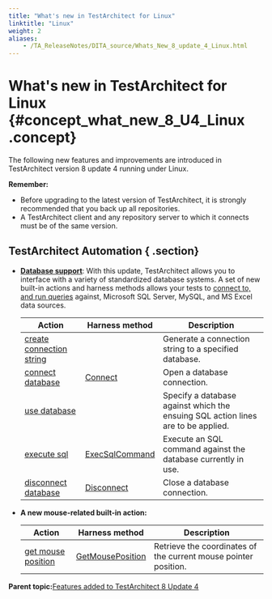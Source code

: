 ```yaml
--- 
title: "What's new in TestArchitect for Linux"
linktitle: "Linux"
weight: 2
aliases: 
    - /TA_ReleaseNotes/DITA_source/Whats_New_8_update_4_Linux.html
---
```

# What's new in TestArchitect for Linux {#concept_what_new_8_U4_Linux .concept}

The following new features and improvements are introduced in TestArchitect version 8 update 4 running under Linux.

**Remember:**

-   Before upgrading to the latest version of TestArchitect, it is strongly recommended that you back up all repositories.
-   A TestArchitect client and any repository server to which it connects must be of the same version.

## TestArchitect Automation { .section}

-   [**Database support**](../../TA_Automation/Topics/aut_app_testing_Database_apps.html): With this update, TestArchitect allows you to interface with a variety of standardized database systems. A set of new built-in actions and harness methods allows your tests to [connect to, and run queries](../../TA_Automation/Topics/aut_app_testing_Database_apps.html) against, Microsoft SQL Server, MySQL, and MS Excel data sources.

    |Action|Harness method|Description|
    |------|--------------|-----------|
    |[create connection string](../../TA_Automation/Topics/bia_create_connection_string.html)| |Generate a connection string to a specified database.|
    |[connect database](../../TA_Automation/Topics/bia_connect_database.html)|[Connect](../../TA_Automation/Topics/abt_Connect.html)|Open a database connection.|
    |[use database](../../TA_Automation/Topics/bia_use_database.html)| |Specify a database against which the ensuing SQL action lines are to be applied.|
    |[execute sql](../../TA_Automation/Topics/bia_execute_sql.html)|[ExecSqlCommand](../../TA_Automation/Topics/abt_Execute_Sql_Command.html)|Execute an SQL command against the database currently in use.|
    |[disconnect database](../../TA_Automation/Topics/bia_disconnect_database.html)|[Disconnect](../../TA_Automation/Topics/abt_Disconnect.html)|Close a database connection.|

-   **A new mouse-related built-in action:**

    |Action|Harness method|Description|
    |------|--------------|-----------|
    |[get mouse position](../../TA_Automation/Topics/bia_get_mouse_position.html)|[GetMousePosition](../../TA_Automation/Topics/abt_GetMousePosition.html)|Retrieve the coordinates of the current mouse pointer position.|


**Parent topic:**[Features added to TestArchitect 8 Update 4](../../TA_ReleaseNotes/DITA_source/Whats_New_8_update_4.html)

